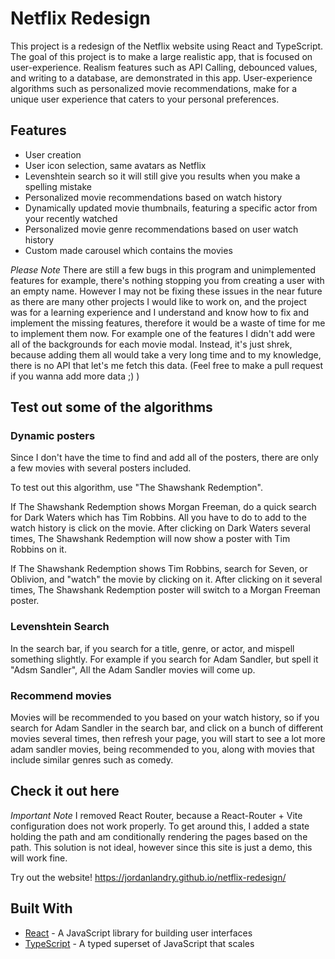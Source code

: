 # Netflix Redesign

This project is a redesign of the Netflix website using React and TypeScript. The goal of this project is to make a large realistic app, that is focused on user-experience. Realism features such as API Calling, debounced values, and writing to a database, are demonstrated in this app. User-experience algorithms such as personalized movie recommendations, make for a unique user experience that caters to your personal preferences.

## Features

- User creation
- User icon selection, same avatars as Netflix
- Levenshtein search so it will still give you results when you make a spelling mistake
- Personalized movie recommendations based on watch history
- Dynamically updated movie thumbnails, featuring a specific actor from your recently watched
- Personalized movie genre recommendations based on user watch history
- Custom made carousel which contains the movies

_Please Note_
There are still a few bugs in this program and unimplemented features for example, there's nothing stopping you from creating a user with an empty name. However I may not be fixing these issues in the near future as there are many other projects I would like to work on, and the project was for a learning experience and I understand and know how to fix and implement the missing features, therefore it would be a waste of time for me to implement them now. For example one of the features I didn't add were all of the backgrounds for each movie modal. Instead, it's just shrek, because adding them all would take a very long time and to my knowledge, there is no API that let's me fetch this data. (Feel free to make a pull request if you wanna add more data ;) )

## Test out some of the algorithms

### Dynamic posters

Since I don't have the time to find and add all of the posters, there are only a few movies with several posters included.

To test out this algorithm, use "The Shawshank Redemption".

If The Shawshank Redemption shows Morgan Freeman, do a quick search for Dark Waters which has Tim Robbins. All you have to do to add to the watch history is click on the movie. After clicking on Dark Waters several times, The Shawshank Redemption will now show a poster with Tim Robbins on it.

If The Shawshank Redemption shows Tim Robbins, search for Seven, or Oblivion, and "watch" the movie by clicking on it. After clicking on it several times, The Shawshank Redemption poster will switch to a Morgan Freeman poster.

### Levenshtein Search

In the search bar, if you search for a title, genre, or actor, and mispell something slightly. For example if you search for Adam Sandler, but spell it "Adsm Sandler", All the Adam Sandler movies will come up.

### Recommend movies

Movies will be recommended to you based on your watch history, so if you search for Adam Sandler in the search bar, and click on a bunch of different movies several times, then refresh your page, you will start to see a lot more adam sandler movies, being recommended to you, along with movies that include similar genres such as comedy.

## Check it out here

_Important Note_
I removed React Router, because a React-Router + Vite configuration does not work properly. To get around this, I added a state holding the path and am conditionally rendering the pages based on the path.
This solution is not ideal, however since this site is just a demo, this will work fine.

Try out the website! https://jordanlandry.github.io/netflix-redesign/

## Built With

- [React](https://reactjs.org/docs/getting-started.html) - A JavaScript library for building user interfaces
- [TypeScript](https://reactjs.org/docs/getting-started.html) - A typed superset of JavaScript that scales
